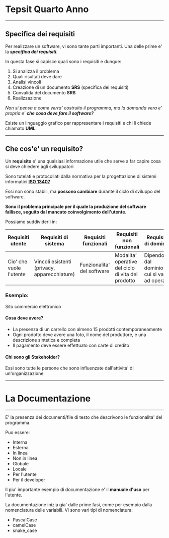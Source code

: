 # Tepsit Quarto Anno

---

## Specifica dei requisiti

Per realizzare un software, vi sono tante parti importanti. Una delle prime e' la _**specifica dei requisiti**_.

In questa fase si capisce quali sono i requisiti e dunque:

1. Si analizza il problema
2. Quali risultati deve dare
3. Analisi vincoli
4. Creazione di un documento **SRS** (specifica dei requisiti)
5. Convalida del documento **SRS**
6. Realizzazione

_Non si pensa a come verra' costruito il programma, ma la domanda vera e' propria e' **che cosa deve fare il software?**_

Esiste un linguaggio grafico per rappresentare i requisiti e chi li chiede chiamato **UML**.

---

## Che cos'e' un requisito?

Un **requisito** e' una qualsiasi informazione utile che serve a far capire cosa si deve chiedere agli sviluppatori

Sono tutelati e protocollati dalla normativa per la progettazione di sistemi informatici [**ISO 13407**](http://web.tiscali.it/schatze-wolit/norme/ISO13407.htm)

Essi non sono stabili, ma **possono cambiare** durante il ciclo di sviluppo del software.

**Sono il problema principale per il quale la produzione del software fallisce, seguito dal mancato coinvolgimento dell'utente.**

Possiamo suddividerli in:

| Requisiti utente        | Requisiti di sistema                         | Requisiti funzionali       | Requisiti non funzionali                           | Requisiti di dominio                          |
| ----------------------- | -------------------------------------------- | -------------------------- | -------------------------------------------------- | --------------------------------------------- |
| Cio' che vuole l'utente | Vincoli esistenti (privacy, apparecchiature) | Funzionalita' del software | Modalita' operative del ciclo di vita del prodotto | Dipendono dal dominio in cui si va ad operare |

### Esempio:

Sito commercio elettronico

#### Cosa deve avere?

- La presenza di un carrello con almeno 15 prodotti contemporaneamente
- Ogni prodotto deve avere una foto, il nome del produttore, e una descrizione sintetica e completa
- Il pagamento deve essere effettuato con carte di credito

#### Chi sono gli Stakeholder?

Essi sono tutte le persone che sono influenzate dall'attivita' di un'organizzazione

---

# La Documentazione

---

E' la presenza dei documenti/file di testo che descrivono le funzionalita' del programma.

Puo essere:

- Interna
- Esterna
- In linea
- Non in linea
- Globale
- Locale
- Per l'utente
- Per il developer

Il piu' importante esempio di documentazione e' il **manuale d'uso** per l'utente.

La documentazione inizia gia' dalle prime fasi, come per esempio dalla nomenclatura delle variabili. Vi sono vari tipi di nomenclatura:

- PascalCase
- camelCase
- snake_case
